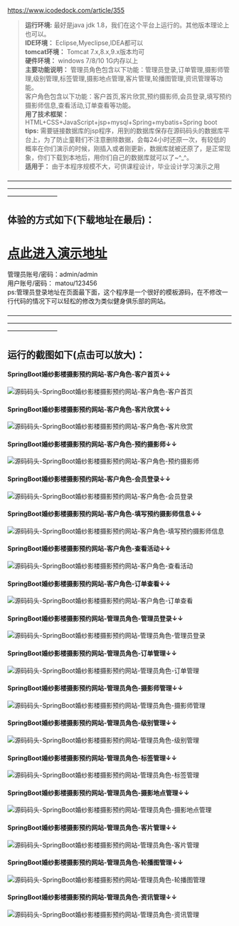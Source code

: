https://www.icodedock.com/article/355  
>  **运行环境:** 最好是java jdk 1.8，我们在这个平台上运行的。其他版本理论上也可以。  
>  **IDE环境：** Eclipse,Myeclipse,IDEA都可以  
>  **tomcat环境：** Tomcat 7.x,8.x,9.x版本均可  
>  **硬件环境：** windows 7/8/10 1G内存以上  
>  **主要功能说明：** 管理员角色包含以下功能：管理员登录,订单管理,摄影师管理,级别管理,标签管理,摄影地点管理,客片管理,轮播图管理,资讯管理等功能。  
客户角色包含以下功能：客户首页,客片欣赏,预约摄影师,会员登录,填写预约摄影师信息,查看活动,订单查看等功能。  
>  **用了技术框架：** HTML+CSS+JavaScript+jsp+mysql+Spring+mybatis+Spring boot  
>  **tips:** 需要链接数据库的jsp程序，用到的数据库保存在源码码头的数据库平台上，为了防止童鞋们不注意删除数据，会每24小时还原一次，有较低的概率在你们演示的时候，刚插入或者刚更新，数据库就被还原了，是正常现象，你们下载到本地后，用你们自己的数据库就可以了~^_^。  
>  **适用于：** 由于本程序规模不大，可供课程设计，毕业设计学习演示之用  


————————————————————————————————————————————————————————————————————————————————
## 体验的方式如下(下载地址在最后)：
# <a  rel="nofollow"  href="http://www.csbishe.cn:18096"><u>点此进入演示地址</u></a>
管理员账号/密码：admin/admin  
用户账号/密码： matou/123456  
ps:管理员登录地址在页面最下面，这个程序是一个很好的模板源码，在不修改一行代码的情况下可以轻松的修改为类似健身俱乐部的网站。  

————————————————————————————————————————————————————————————————————————————————
## 运行的截图如下(点击可以放大)：
#### SpringBoot婚纱影楼摄影预约网站-客户角色-客户首页↓↓
![源码码头-SpringBoot婚纱影楼摄影预约网站-客户角色-客户首页](http://images.icodedock.com/JAVA/JAVAEE/SpringBoot%E5%A9%9A%E7%BA%B1%E5%BD%B1%E6%A5%BC%E6%91%84%E5%BD%B1%E9%A2%84%E7%BA%A6%E7%BD%91%E7%AB%99/%E5%AE%A2%E6%88%B7%E8%A7%92%E8%89%B2/%E5%AE%A2%E6%88%B7%E9%A6%96%E9%A1%B5.png?imageView2/0/format/jpg/interlace/1/q/100|watermark/1/image/aHR0cDovL2ltYWdlcy5pY29kZWRvY2suY29tL21hcmsucG5n/dissolve/80/gravity/SouthEast/dx/10/dy/10|imageslim)
#### SpringBoot婚纱影楼摄影预约网站-客户角色-客片欣赏↓↓
![源码码头-SpringBoot婚纱影楼摄影预约网站-客户角色-客片欣赏](http://images.icodedock.com/JAVA/JAVAEE/SpringBoot%E5%A9%9A%E7%BA%B1%E5%BD%B1%E6%A5%BC%E6%91%84%E5%BD%B1%E9%A2%84%E7%BA%A6%E7%BD%91%E7%AB%99/%E5%AE%A2%E6%88%B7%E8%A7%92%E8%89%B2/%E5%AE%A2%E7%89%87%E6%AC%A3%E8%B5%8F.png?imageView2/0/format/jpg/interlace/1/q/100|watermark/1/image/aHR0cDovL2ltYWdlcy5pY29kZWRvY2suY29tL21hcmsucG5n/dissolve/80/gravity/SouthEast/dx/10/dy/10|imageslim)
#### SpringBoot婚纱影楼摄影预约网站-客户角色-预约摄影师↓↓
![源码码头-SpringBoot婚纱影楼摄影预约网站-客户角色-预约摄影师](http://images.icodedock.com/JAVA/JAVAEE/SpringBoot%E5%A9%9A%E7%BA%B1%E5%BD%B1%E6%A5%BC%E6%91%84%E5%BD%B1%E9%A2%84%E7%BA%A6%E7%BD%91%E7%AB%99/%E5%AE%A2%E6%88%B7%E8%A7%92%E8%89%B2/%E9%A2%84%E7%BA%A6%E6%91%84%E5%BD%B1%E5%B8%88.png?imageView2/0/format/jpg/interlace/1/q/100|watermark/1/image/aHR0cDovL2ltYWdlcy5pY29kZWRvY2suY29tL21hcmsucG5n/dissolve/80/gravity/SouthEast/dx/10/dy/10|imageslim)
#### SpringBoot婚纱影楼摄影预约网站-客户角色-会员登录↓↓
![源码码头-SpringBoot婚纱影楼摄影预约网站-客户角色-会员登录](http://images.icodedock.com/JAVA/JAVAEE/SpringBoot%E5%A9%9A%E7%BA%B1%E5%BD%B1%E6%A5%BC%E6%91%84%E5%BD%B1%E9%A2%84%E7%BA%A6%E7%BD%91%E7%AB%99/%E5%AE%A2%E6%88%B7%E8%A7%92%E8%89%B2/%E4%BC%9A%E5%91%98%E7%99%BB%E5%BD%95.png?imageView2/0/format/jpg/interlace/1/q/100|watermark/1/image/aHR0cDovL2ltYWdlcy5pY29kZWRvY2suY29tL21hcmsucG5n/dissolve/80/gravity/SouthEast/dx/10/dy/10|imageslim)
#### SpringBoot婚纱影楼摄影预约网站-客户角色-填写预约摄影师信息↓↓
![源码码头-SpringBoot婚纱影楼摄影预约网站-客户角色-填写预约摄影师信息](http://images.icodedock.com/JAVA/JAVAEE/SpringBoot%E5%A9%9A%E7%BA%B1%E5%BD%B1%E6%A5%BC%E6%91%84%E5%BD%B1%E9%A2%84%E7%BA%A6%E7%BD%91%E7%AB%99/%E5%AE%A2%E6%88%B7%E8%A7%92%E8%89%B2/%E5%A1%AB%E5%86%99%E9%A2%84%E7%BA%A6%E6%91%84%E5%BD%B1%E5%B8%88%E4%BF%A1%E6%81%AF.png?imageView2/0/format/jpg/interlace/1/q/100|watermark/1/image/aHR0cDovL2ltYWdlcy5pY29kZWRvY2suY29tL21hcmsucG5n/dissolve/80/gravity/SouthEast/dx/10/dy/10|imageslim)
#### SpringBoot婚纱影楼摄影预约网站-客户角色-查看活动↓↓
![源码码头-SpringBoot婚纱影楼摄影预约网站-客户角色-查看活动](http://images.icodedock.com/JAVA/JAVAEE/SpringBoot%E5%A9%9A%E7%BA%B1%E5%BD%B1%E6%A5%BC%E6%91%84%E5%BD%B1%E9%A2%84%E7%BA%A6%E7%BD%91%E7%AB%99/%E5%AE%A2%E6%88%B7%E8%A7%92%E8%89%B2/%E6%9F%A5%E7%9C%8B%E6%B4%BB%E5%8A%A8.png?imageView2/0/format/jpg/interlace/1/q/100|watermark/1/image/aHR0cDovL2ltYWdlcy5pY29kZWRvY2suY29tL21hcmsucG5n/dissolve/80/gravity/SouthEast/dx/10/dy/10|imageslim)
#### SpringBoot婚纱影楼摄影预约网站-客户角色-订单查看↓↓
![源码码头-SpringBoot婚纱影楼摄影预约网站-客户角色-订单查看](http://images.icodedock.com/JAVA/JAVAEE/SpringBoot%E5%A9%9A%E7%BA%B1%E5%BD%B1%E6%A5%BC%E6%91%84%E5%BD%B1%E9%A2%84%E7%BA%A6%E7%BD%91%E7%AB%99/%E5%AE%A2%E6%88%B7%E8%A7%92%E8%89%B2/%E8%AE%A2%E5%8D%95%E6%9F%A5%E7%9C%8B.png?imageView2/0/format/jpg/interlace/1/q/100|watermark/1/image/aHR0cDovL2ltYWdlcy5pY29kZWRvY2suY29tL21hcmsucG5n/dissolve/80/gravity/SouthEast/dx/10/dy/10|imageslim)
#### SpringBoot婚纱影楼摄影预约网站-管理员角色-管理员登录↓↓
![源码码头-SpringBoot婚纱影楼摄影预约网站-管理员角色-管理员登录](http://images.icodedock.com/JAVA/JAVAEE/SpringBoot%E5%A9%9A%E7%BA%B1%E5%BD%B1%E6%A5%BC%E6%91%84%E5%BD%B1%E9%A2%84%E7%BA%A6%E7%BD%91%E7%AB%99/%E7%AE%A1%E7%90%86%E5%91%98%E8%A7%92%E8%89%B2/%E7%AE%A1%E7%90%86%E5%91%98%E7%99%BB%E5%BD%95.png?imageView2/0/format/jpg/interlace/1/q/100|watermark/1/image/aHR0cDovL2ltYWdlcy5pY29kZWRvY2suY29tL21hcmsucG5n/dissolve/80/gravity/SouthEast/dx/10/dy/10|imageslim)
#### SpringBoot婚纱影楼摄影预约网站-管理员角色-订单管理↓↓
![源码码头-SpringBoot婚纱影楼摄影预约网站-管理员角色-订单管理](http://images.icodedock.com/JAVA/JAVAEE/SpringBoot%E5%A9%9A%E7%BA%B1%E5%BD%B1%E6%A5%BC%E6%91%84%E5%BD%B1%E9%A2%84%E7%BA%A6%E7%BD%91%E7%AB%99/%E7%AE%A1%E7%90%86%E5%91%98%E8%A7%92%E8%89%B2/%E8%AE%A2%E5%8D%95%E7%AE%A1%E7%90%86.png?imageView2/0/format/jpg/interlace/1/q/100|watermark/1/image/aHR0cDovL2ltYWdlcy5pY29kZWRvY2suY29tL21hcmsucG5n/dissolve/80/gravity/SouthEast/dx/10/dy/10|imageslim)
#### SpringBoot婚纱影楼摄影预约网站-管理员角色-摄影师管理↓↓
![源码码头-SpringBoot婚纱影楼摄影预约网站-管理员角色-摄影师管理](http://images.icodedock.com/JAVA/JAVAEE/SpringBoot%E5%A9%9A%E7%BA%B1%E5%BD%B1%E6%A5%BC%E6%91%84%E5%BD%B1%E9%A2%84%E7%BA%A6%E7%BD%91%E7%AB%99/%E7%AE%A1%E7%90%86%E5%91%98%E8%A7%92%E8%89%B2/%E6%91%84%E5%BD%B1%E5%B8%88%E7%AE%A1%E7%90%86.png?imageView2/0/format/jpg/interlace/1/q/100|watermark/1/image/aHR0cDovL2ltYWdlcy5pY29kZWRvY2suY29tL21hcmsucG5n/dissolve/80/gravity/SouthEast/dx/10/dy/10|imageslim)
#### SpringBoot婚纱影楼摄影预约网站-管理员角色-级别管理↓↓
![源码码头-SpringBoot婚纱影楼摄影预约网站-管理员角色-级别管理](http://images.icodedock.com/JAVA/JAVAEE/SpringBoot%E5%A9%9A%E7%BA%B1%E5%BD%B1%E6%A5%BC%E6%91%84%E5%BD%B1%E9%A2%84%E7%BA%A6%E7%BD%91%E7%AB%99/%E7%AE%A1%E7%90%86%E5%91%98%E8%A7%92%E8%89%B2/%E7%BA%A7%E5%88%AB%E7%AE%A1%E7%90%86.png?imageView2/0/format/jpg/interlace/1/q/100|watermark/1/image/aHR0cDovL2ltYWdlcy5pY29kZWRvY2suY29tL21hcmsucG5n/dissolve/80/gravity/SouthEast/dx/10/dy/10|imageslim)
#### SpringBoot婚纱影楼摄影预约网站-管理员角色-标签管理↓↓
![源码码头-SpringBoot婚纱影楼摄影预约网站-管理员角色-标签管理](http://images.icodedock.com/JAVA/JAVAEE/SpringBoot%E5%A9%9A%E7%BA%B1%E5%BD%B1%E6%A5%BC%E6%91%84%E5%BD%B1%E9%A2%84%E7%BA%A6%E7%BD%91%E7%AB%99/%E7%AE%A1%E7%90%86%E5%91%98%E8%A7%92%E8%89%B2/%E6%A0%87%E7%AD%BE%E7%AE%A1%E7%90%86.png?imageView2/0/format/jpg/interlace/1/q/100|watermark/1/image/aHR0cDovL2ltYWdlcy5pY29kZWRvY2suY29tL21hcmsucG5n/dissolve/80/gravity/SouthEast/dx/10/dy/10|imageslim)
#### SpringBoot婚纱影楼摄影预约网站-管理员角色-摄影地点管理↓↓
![源码码头-SpringBoot婚纱影楼摄影预约网站-管理员角色-摄影地点管理](http://images.icodedock.com/JAVA/JAVAEE/SpringBoot%E5%A9%9A%E7%BA%B1%E5%BD%B1%E6%A5%BC%E6%91%84%E5%BD%B1%E9%A2%84%E7%BA%A6%E7%BD%91%E7%AB%99/%E7%AE%A1%E7%90%86%E5%91%98%E8%A7%92%E8%89%B2/%E6%91%84%E5%BD%B1%E5%9C%B0%E7%82%B9%E7%AE%A1%E7%90%86.png?imageView2/0/format/jpg/interlace/1/q/100|watermark/1/image/aHR0cDovL2ltYWdlcy5pY29kZWRvY2suY29tL21hcmsucG5n/dissolve/80/gravity/SouthEast/dx/10/dy/10|imageslim)
#### SpringBoot婚纱影楼摄影预约网站-管理员角色-客片管理↓↓
![源码码头-SpringBoot婚纱影楼摄影预约网站-管理员角色-客片管理](http://images.icodedock.com/JAVA/JAVAEE/SpringBoot%E5%A9%9A%E7%BA%B1%E5%BD%B1%E6%A5%BC%E6%91%84%E5%BD%B1%E9%A2%84%E7%BA%A6%E7%BD%91%E7%AB%99/%E7%AE%A1%E7%90%86%E5%91%98%E8%A7%92%E8%89%B2/%E5%AE%A2%E7%89%87%E7%AE%A1%E7%90%86.png?imageView2/0/format/jpg/interlace/1/q/100|watermark/1/image/aHR0cDovL2ltYWdlcy5pY29kZWRvY2suY29tL21hcmsucG5n/dissolve/80/gravity/SouthEast/dx/10/dy/10|imageslim)
#### SpringBoot婚纱影楼摄影预约网站-管理员角色-轮播图管理↓↓
![源码码头-SpringBoot婚纱影楼摄影预约网站-管理员角色-轮播图管理](http://images.icodedock.com/JAVA/JAVAEE/SpringBoot%E5%A9%9A%E7%BA%B1%E5%BD%B1%E6%A5%BC%E6%91%84%E5%BD%B1%E9%A2%84%E7%BA%A6%E7%BD%91%E7%AB%99/%E7%AE%A1%E7%90%86%E5%91%98%E8%A7%92%E8%89%B2/%E8%BD%AE%E6%92%AD%E5%9B%BE%E7%AE%A1%E7%90%86.png?imageView2/0/format/jpg/interlace/1/q/100|watermark/1/image/aHR0cDovL2ltYWdlcy5pY29kZWRvY2suY29tL21hcmsucG5n/dissolve/80/gravity/SouthEast/dx/10/dy/10|imageslim)
#### SpringBoot婚纱影楼摄影预约网站-管理员角色-资讯管理↓↓
![源码码头-SpringBoot婚纱影楼摄影预约网站-管理员角色-资讯管理](http://images.icodedock.com/JAVA/JAVAEE/SpringBoot%E5%A9%9A%E7%BA%B1%E5%BD%B1%E6%A5%BC%E6%91%84%E5%BD%B1%E9%A2%84%E7%BA%A6%E7%BD%91%E7%AB%99/%E7%AE%A1%E7%90%86%E5%91%98%E8%A7%92%E8%89%B2/%E8%B5%84%E8%AE%AF%E7%AE%A1%E7%90%86.png?imageView2/0/format/jpg/interlace/1/q/100|watermark/1/image/aHR0cDovL2ltYWdlcy5pY29kZWRvY2suY29tL21hcmsucG5n/dissolve/80/gravity/SouthEast/dx/10/dy/10|imageslim)

<p style="display:none"  >本源码关键字:摄影网站 影楼 预约摄影 婚纱摄影 网页 web  毕业设计 实训 项目 计算机专业 软件开发 网站 程序 软件 管理系统 gui</p>
